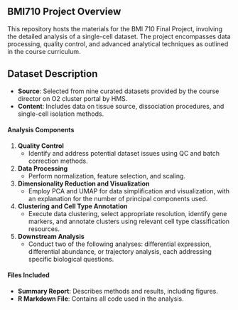 ## BMI710 Project Overview

This repository hosts the materials for the BMI 710 Final Project, involving the detailed analysis of a single-cell dataset. The project encompasses data processing, quality control, and advanced analytical techniques as outlined in the course curriculum.

## Dataset Description
- **Source**: Selected from nine curated datasets provided by the course director on O2 cluster portal by HMS.
- **Content**: Includes data on tissue source, dissociation procedures, and single-cell isolation methods.

#### Analysis Components
1. **Quality Control**
   - Identify and address potential dataset issues using QC and batch correction methods.
2. **Data Processing**
   - Perform normalization, feature selection, and scaling.
3. **Dimensionality Reduction and Visualization**
   - Employ PCA and UMAP for data simplification and visualization, with an explanation for the number of principal components used.
4. **Clustering and Cell Type Annotation**
   - Execute data clustering, select appropriate resolution, identify gene markers, and annotate clusters using relevant cell type classification resources.
5. **Downstream Analysis**
   - Conduct two of the following analyses: differential expression, differential abundance, or trajectory analysis, each addressing specific biological questions.

#### Files Included
- **Summary Report**: Describes methods and results, including figures. 
- **R Markdown File**: Contains all code used in the analysis.

